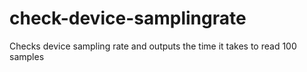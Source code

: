 # check-device-samplingrate
Checks device sampling rate and outputs the time it takes to read 100 samples
